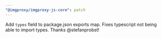 ```yaml
---
"@imgproxy/imgproxy-js-core": patch
---
```


Add `types` field to package.json exports map. Fixes typescript not being able to import types. Thanks @stefanprobst!
